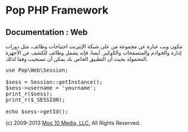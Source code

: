Pop PHP Framework
=================

Documentation : Web
-------------------

مكون ويب عبارة عن مجموعة من على شبكة الإنترنت احتياجات وظائف، مثل دورات إدارة والخوادم والمتصفحات والكوكيز. أيضا، فإنه يشمل وظائف للكشف عن الأجهزة المحمولة بحيث أن التطبيق الخاص بك يمكن أن تستجيب وفقا لذلك.

<pre>
use Pop\Web\Session;

$sess = Session::getInstance();
$sess->username = 'yourname';
print_r($sess);
print_r($_SESSION);

echo $sess->getId();
</pre>

(c) 2009-2013 [Moc 10 Media, LLC.](http://www.moc10media.com) All Rights Reserved.
